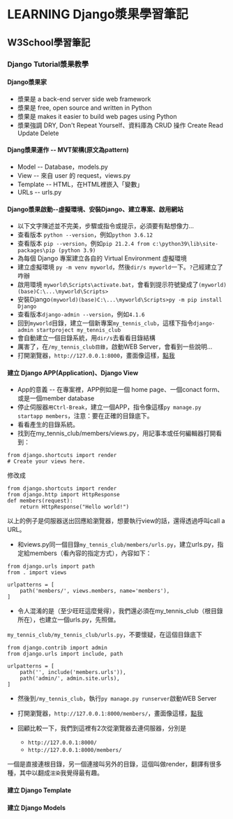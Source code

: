 # LEARNING Django漿果學習筆記
## W3School學習筆記
### Django Tutorial漿果教學
#### Django漿果家
* 漿果是 a back-end server side web framework
* 漿果是 free, open source and written in Python
* 漿果是 makes it easier to build web pages using Python
* 漿果強調 DRY, Don't Repeat Yourself、資料庫為 CRUD 操作 Create Read Update Delete
#### Djang漿果運作 -- MVT架構(原文為pattern)
* Model -- Database，models.py
* View -- 來自 user 的 request，views.py
* Template -- HTML，在HTML裡嵌入「變數」
* URLs -- urls.py
#### Django漿果啟動--虛擬環境、安裝Django、建立專案、啟用網站
* 以下文字陳述並不完美，步驟或指令或提示，必須要有點想像力...
* 查看版本 ```python --version```，例如```python 3.6.12```
* 查看版本 ```pip --version```，例如```pip 21.2.4 from c:\python39\lib\site-packages\pip (python 3.9)```
* 為每個 Django 專案建立各自的 Virtual Environment 虛擬環境
* 建立虛擬環境 ```py -m venv myworld```，然後```dir/s myworld```一下。```?```己經建立了咋辦
* 啟用環境 ```myworld\Scripts\activate.bat```，會看到提示符號變成了```(myworld)(base)C:\...\myworld\Scripts>```
* 安裝Django```(myworld)(base)C:\...\myworld\Scripts>py -m pip install Django```
* 查看版本```django-admin --version```，例如```4.1.6```
* 回到```myworld```目錄，建立一個新專案```my_tennis_club```，這樣下指令```django-admin startproject my_tennis_club```
* 會自動建立一個目錄系統，用```dir/s```去看看目錄結構
* 厲害了，在```/my_tennis_club目錄```，啟動WEB Server，會看到一些說明...
* 打開瀏覽器，```http://127.0.0.1:8000```，畫面像這樣，[點我](https://www.w3schools.com/django/screenshot_django1.png)
#### 建立 Django APP(Application)、Django View
* App的意義 -- 在專案裡，APP例如是一個 home page、一個conact form、或是一個member database
* 停止伺服器```用Ctrl-Break```，建立一個APP，指令像這樣```py manage.py startapp members```，注意：要在正確的目錄底下。
* 看看產生的目錄系統。
* 找到在my_tennis_club/members/views.py，用記事本或任何編輯器打開看到：
```
from django.shortcuts import render
# Create your views here.
```
修改成
```
from django.shortcuts import render
from django.http import HttpResponse
def members(request):
    return HttpResponse("Hello world!")
```
以上的例子是伺服器送出回應給瀏覽器，想要執行view的話，還得透過呼叫call a URL。

* 和views.py同一個目錄```my_tennis_club/members/urls.py```，建立urls.py，指定給members（看內容的指定方式），內容如下：
```
from django.urls import path
from . import views

urlpatterns = [
    path('members/', views.members, name='members'),
]
```

* 令人混淆的是（至少旺旺這麼覺得），我們還必須在my_tennis_club（根目錄所在），也建立一個urls.py，先照做。

```my_tennis_club/my_tennis_club/urls.py```，不要懷疑，在這個目錄底下
```
from django.contrib import admin
from django.urls import include, path

urlpatterns = [
    path('', include('members.urls')),
    path('admin/', admin.site.urls),
]
```
* 然後到```/my_tennis_club```，執行```py manage.py runserver```啟動WEB Server
* 打開瀏覽器，```http://127.0.0.1:8000/members/```，畫面像這樣，[點我](https://www.w3schools.com/django/screenshot_django_hello_world.png)
* 回顧比較一下，我們到這裡有2次從瀏覽器去連伺服器，分別是

    + ```http://127.0.0.1:8000/```
    + ```http://127.0.0.1:8000/members/```

一個是直接連根目錄，另一個連接叫另外的目錄，這個叫做render，翻譯有很多種，其中以翻成```渲染```我覺得最有趣。
#### 建立 Django Template

#### 建立 Django Models
